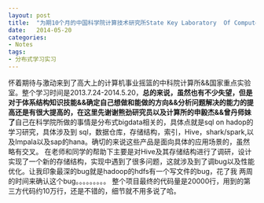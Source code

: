 ```yaml
---
layout: post
title:  "为期10个月的中国科学院计算技术研究所State Key Laboratory  Of Computer Architecture System  Laboratory生活"
date:   2014-05-20
categories: 
- Notes 
tags:
- 分布式学习实习
---
```

怀着期待与激动来到了高大上的计算机事业摇篮的中科院计算所&&国家重点实验室。整个学习时间是2013.7.24-2014.5.20，**总的来说，虽然也有不少失望，但是对于体系结构知识技能&&确定自己想做和能做的方向&&分析问题解决的能力的提高还是有很大提高的，在这里先谢谢熊劲研究员以及计算所的申毅杰&&曾丹师妹了**自己在科学院所做的事情是分布式bigdata相关的，具体点就是sql on hadop的学习研究，具体涉及到 sql，数据仓库，存储结构，索引，Hive，shark/spark,以及Impala以及sap的hana。确切的来说这些产品是面向具体的应用场景的，虽然略有交叉。
    在老师和同学的帮助下主要是对Hive及其存储结构进行了调研，设计实现了一个新的存储结构，实现中遇到了很多问题，这就涉及到了调bug以及性能优化。让我印象最深的bug就是hadoop的hdfs有一个写文件的bug，花了我 两周的时间来确认这个bug。。。。。。。。。
    整个项目最终的代码量是20000行，用到的第三方代码约10万行，还是不错的，细节就不用多说了哈。
 

